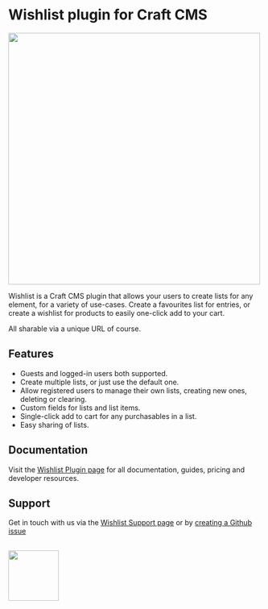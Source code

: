 # Wishlist plugin for Craft CMS
<img width="500" src="https://verbb.imgix.net/plugins/wishlist/wishlist-social-card.png?v=2">

Wishlist is a Craft CMS plugin that allows your users to create lists for any element, for a variety of use-cases. Create a favourites list for entries, or create a wishlist for products to easily one-click add to your cart.

All sharable via a unique URL of course.

## Features
- Guests and logged-in users both supported.
- Create multiple lists, or just use the default one.
- Allow registered users to manage their own lists, creating new ones, deleting or clearing.
- Custom fields for lists and list items.
- Single-click add to cart for any purchasables in a list.
- Easy sharing of lists.

## Documentation
Visit the [Wishlist Plugin page](https://verbb.io/craft-plugins/wishlist) for all documentation, guides, pricing and developer resources.

## Support
Get in touch with us via the [Wishlist Support page](https://verbb.io/craft-plugins/wishlist/support) or by [creating a Github issue](/verbb/wishlist/issues)

<h2></h2>

<a href="https://verbb.io" target="_blank">
    <img width="100" src="https://verbb.io/assets/img/verbb-pill.svg">
</a>
